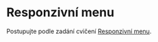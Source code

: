 
# Responzivní menu

Postupujte podle zadání cvičení [Responzivní menu](https://kodim.cz/kurzy/daweb/html-a-css/responzivni-design/cv-nadoma#cvnadoma-responsive%3Emenu).
